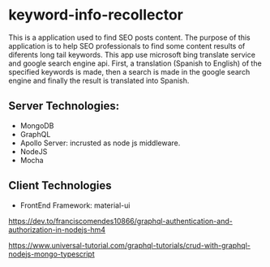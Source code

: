 # keyword-info-recollector

This is a application used to find SEO posts content. The purpose of this application is to help SEO professionals to find some content results of diferents long tail keywords. This app use microsoft bing translate service and google search engine api. First, a translation (Spanish to English) of the specified keywords is made, then a search is made in the google search engine and finally the result is translated into Spanish.

## Server Technologies:

- MongoDB
- GraphQL
- Apollo Server: incrusted as node js middleware.
- NodeJS
- Mocha

## Client Technologies

- FrontEnd Framework: material-ui

https://dev.to/franciscomendes10866/graphql-authentication-and-authorization-in-nodejs-hm4

https://www.universal-tutorial.com/graphql-tutorials/crud-with-graphql-nodejs-mongo-typescript